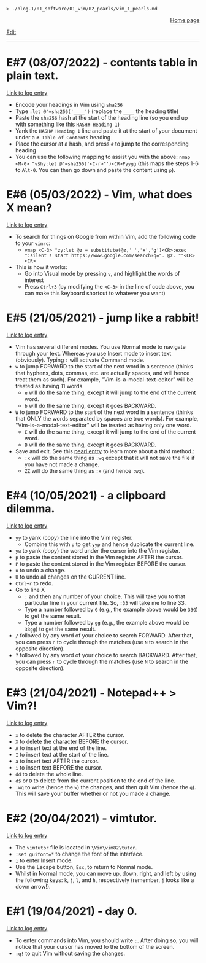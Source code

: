 <link rel="stylesheet" href="/blog-1/css/main.css">

```
> ./blog-1/01_software/01_vim/02_pearls/vim_1_pearls.md
```
<p style="text-align: right;"><a href="https://hnvy.github.io/blog-1/">Home page</a></p>
<p><a href="https://github.com/hnvy/blog-1/edit/main/01_software/01_vim/02_pearls/vim_1_pearls.md">Edit</a></p>
<hr>

# E#7 (08/07/2022) - contents table in plain text.
[Link to log entry](../01_logs/vim_1_logs.html#e7-08072022---contents-table-in-plain-text)
* Encode your headings in Vim using `sha256`
* Type `:let @"=sha256('____')` (replace the `____` the heading title)
* Paste the `sha256` hash at the start of the heading line (so you end up with something like this `HASH# Heading 1`)
* Yank the `HASH# Heading 1` line and paste it at the start of your document under a `# Table of Contents` heading
* Place the cursor at a hash, and press `#` to jump to the corresponding heading
* You can use the following mapping to assist you with the above: `nmap <M-0> ^v$hy:let @"=sha256('<C-r>"')<CR>Pyygg` (this maps the steps 1-6 to `Alt-0`. You can then go down and paste the content using `p`).

# E#6 (05/03/2022) - Vim, what does X mean?
[Link to log entry](../01_logs/vim_1_logs.html#e6-05032022---vim-what-does-x-mean)
* To search for things on Google from within Vim, add the following code to your `vimrc`:
    * `vmap <C-3> "zy:let @z = substitute(@z,' ','+','g')<CR>:exec ":silent ! start https://www.google.com/search?q=". @z. ""<CR><CR>`
* This is how it works:
    * Go into Visual mode by pressing `v`, and highlight the words of interest
    * Press `Ctrl+3` (by modifying the `<C-3>` in the line of code above, you can make this keyboard shortcut to whatever you want)

# E#5 (21/05/2021) - jump like a rabbit!
[Link to log entry](../01_logs/vim_1_logs.html#e5-21052021---jump-like-a-rabbit)
* Vim has several different modes. You use Normal mode to navigate through your text. Whereas you use Insert mode to insert text (obviously). Typing `:` will activate Command mode.
* `w` to jump FORWARD to the start of the next word in a sentence (thinks that hyphens, dots, commas, etc. are actually spaces, and will hence treat them as such). For example, "Vim-is-a-modal-text-editor" will be treated as having 11 words.
    * `e` will do the same thing, except it will jump to the end of the current word.
    * `b` will do the same thing, except it goes BACKWARD.
* `W` to jump FORWARD to the start of the next word in a sentence (thinks that ONLY the words separated by spaces are true words). For example, "Vim-is-a-modal-text-editor" will be treated as having only one word.
    * `E` will do the same thing, except it will jump to the end of the current word.
    * `B` will do the same thing, except it goes BACKWARD.
* Save and exit. See this [pearl entry](../02_pearls/vim_1_pearls.html#e3-21042021---notepad--vim) to learn more about a third method.:
   * `:x` will do the same thing as `:wq` except that it will not save the file if you have not made a change.
   * `ZZ` will do the same thing as `:x` (and hence `:wq`).

# E#4 (10/05/2021) - a clipboard dilemma.
[Link to log entry](../01_logs/vim_1_logs.html#e4-10052021---a-clipboard-dilemma)
* `yy` to yank (copy) the line into the Vim register.
    * Combine this with `p` to get `yyp` and hence duplicate the current line.
* `yw` to yank (copy) the word under the cursor into the Vim register.
* `p` to paste the content stored in the Vim register AFTER the cursor.
* `P` to paste the content stored in the Vim register BEFORE the cursor.
* `u` to undo a change.
* `U` to undo all changes on the CURRENT line.
* `Ctrl+r` to redo.
* Go to line X
    * `:` and then any number of your choice. This will take you to that particular line in your current file. So, `:33` will take me to line 33.
    * Type a number followed by `G` (e.g., the example above would be `33G`) to get the same result.
    * Type a number followed by `gg` (e.g., the example above would be `33gg`) to get the same result.
* `/` followed by any word of your choice to search FORWARD. After that, you can press `n` to cycle through the matches (use `N` to search in the opposite direction).
* `?` followed by any word of your choice to search BACKWARD. After that, you can press `n` to cycle through the matches (use `N` to search in the opposite direction).

# E#3 (21/04/2021) - Notepad++ > Vim?!
[Link to log entry](../01_logs/vim_1_logs.html#e3-21042021---notepad--vim)
* `x` to delete the character AFTER the cursor.
* `X` to delete the character BEFORE the cursor.
* `A` to insert text at the end of the line.
* `I` to insert text at the start of the line.
* `a` to insert text AFTER the cursor.
* `i` to insert text BEFORE the cursor.
* `dd` to delete the whole line.
* `d$` or `D` to delete from the current position to the end of the line.
* `:wq` to write (hence the `w`) the changes, and then quit Vim (hence the `q`). This will save your buffer whether or not you made a change.

# E#2 (20/04/2021) - vimtutor.
[Link to log entry](../01_logs/vim_1_logs.html#e2-20042021---vimtutor)
* The `vimtutor` file is located in `\Vim\vim82\tutor`.
* `:set guifont=*` to change the font of the interface.
* `i` to enter Insert mode.
* Use the Escape button, `Esc`, to return to Normal mode.
* Whilst in Normal mode, you can move up, down, right, and left by using the following keys: `k`, `j`, `l`, and `h`, respectively (remember, `j` looks like a down arrow!).

# E#1 (19/04/2021) - day 0.
[Link to log entry](../01_logs/vim_1_logs.html#e1-19042021---day-0)
* To enter commands into Vim, you should write `:`. After doing so, you will notice that your cursor has moved to the bottom of the screen.
* `:q!` to quit Vim without saving the changes.
